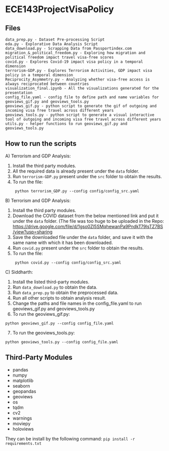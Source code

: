 # ECE143ProjectVisaPolicy

## Files
```
data_prep.py - Dataset Pre-processing Script
eda.py - Explorative Data Analysis Script
data_download.py - Scrapping Data from Passportindex.com
migration_&_political_freedom.py - Exploring how migration and political freedom impact travel visa-free scores
covid.py - Explores Covid-19 impact visa policy in a temporal dimension
terrorism-GDP.py - Explores Terrorism Activities, GDP impact visa policy in a temporal dimension
Reciprocity_Asymmetry.py - Analyzing whether visa-free access is always reciprocated between countries
visualization_final.ipynb - All the visualizations generated for the presentation
config_file.yaml - config file to define path and name variables for geoviews_gif.py and geoviews_tools.py
geoviews_gif.py - python script to generate the gif of outgoing and incoming visa free travel across different years
geoviews_tools.py - python script to generate a visual interactive tool of outgoing and incoming visa free travel across different years
utils.py - helper functions to run geoviews_gif.py and geoviews_tools.py
```


## How to run the scripts

A) Terrorism and GDP Analysis:
1. Install the third party modules.
2. All the required data is already present under the `data` folder.
3. Run `terrorism-GDP.py` present under the `src` folder to obtain the results.
4. To run the file:
   ```
    python terrorism_GDP.py --config config/config_src.yaml
   ```

B) Terrorism and GDP Analysis:
1. Install the third party modules.
2. Download the COVID dataset from the below mentioned link and put it under the `data` folder.  (The file was too huge to be uploaded in the Repo:
   https://drive.google.com/file/d/1gso0Zl5SMqhewanPa9PndkT79lsTZ7BS/view?usp=sharing
3. Save the downloaded file under the `data` folder, and save it with the same name with which it has been downloaded.
4. Run `covid.py` present under the `src` folder to obtain the results.
5. To run the file:
   ```
    python covid.py --config config/config_src.yaml
   ```


C) Siddharth:
1. Install the listed third-party modules.
2. Run `data_download.py` to obtain the data.
3. Run `data_prep.py` to obtain the preprocessed data.
4. Run all other scripts to obtain analysis result.
5. Change the paths and file names in the config_file.yaml to run geoviews_gif.py and geoviews_tools.py
6. To run the geoviews_gif.py:
```
python geoviews_gif.py --config config_file.yaml
```
7. To run the geoviews_tools.py:
```
python geoviews_tools.py --config config_file.yaml
```

## Third-Party Modules
- pandas
- numpy
- matplotlib
- seaborn
- geopandas
- geoviews
- os
- tqdm
- cv2
- warnings
- moviepy
- holoviews

They can be install by the following command:
`pip install -r requirements.txt`
